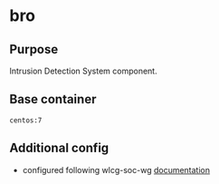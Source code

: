 # bro

## Purpose

Intrusion Detection System component. 

## Base container

`centos:7`

## Additional config

- configured following wlcg-soc-wg [documentation](https://wlcg-soc-wg-doc.web.cern.ch/wlcg-soc-wg-doc/bro/)